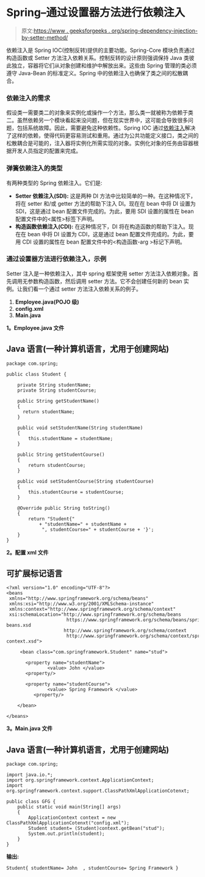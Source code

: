 # Spring–通过设置器方法进行依赖注入

> 原文:[https://www . geeksforgeeks . org/spring-dependency-injection-by-setter-method/](https://www.geeksforgeeks.org/spring-dependency-injection-by-setter-method/)

依赖注入是 Spring IOC(控制反转)提供的主要功能。Spring-Core 模块负责通过构造函数或 Setter 方法注入依赖关系。控制反转的设计原则强调保持 Java 类彼此独立，容器将它们从对象创建和维护中解放出来。这些由 Spring 管理的类必须遵守 Java-Bean 的标准定义。Spring 中的依赖注入也确保了类之间的松散耦合。

### 依赖注入的需求

假设类一需要类二的对象来实例化或操作一个方法，那么类一就被称为依赖于类二。虽然依赖另一个模块看起来没问题，但在现实世界中，这可能会导致很多问题，包括系统故障。因此，需要避免这种依赖性。Spring IOC 通过[依赖注入](https://www.geeksforgeeks.org/spring-dependency-injection-with-example/)解决了这样的依赖，使得代码更容易测试和重用。通过为公共功能定义接口，类之间的松散耦合是可能的，注入器将实例化所需实现的对象。实例化对象的任务由容器根据开发人员指定的配置来完成。

### 弹簧依赖注入的类型

有两种类型的 Spring 依赖注入。它们是:

*   **Setter 依赖注入(SDI):** 这是两种 DI 方法中比较简单的一种。在这种情况下，将在 setter 和/或 getter 方法的帮助下注入 DI。现在在 bean 中将 DI 设置为 SDI，这是通过 bean 配置文件完成的。为此，要用 SDI 设置的属性在 bean 配置文件中的<属性>标签下声明。
*   **构造函数依赖注入(CDI):** 在这种情况下，DI 将在构造函数的帮助下注入。现在在 bean 中将 DI 设置为 CDI，这是通过 bean 配置文件完成的。为此，要用 CDI 设置的属性在 bean 配置文件中的<构造函数-arg >标记下声明。

### **通过设置器方法进行依赖注入，示例**

Setter 注入是一种依赖注入，其中 spring 框架使用 setter 方法注入依赖对象。首先调用无参数构造函数，然后调用 setter 方法。它不会创建任何新的 bean 实例。让我们看一个通过 setter 方法注入依赖关系的例子。

1.  **Employee.java(POJO 级)**
2.  **config.xml**
3.  **Main.java**

**1。Employee.java 文件**

## Java 语言(一种计算机语言，尤用于创建网站)

```
package com.spring;

public class Student {

    private String studentName;
    private String studentCourse;

    public String getStudentName() 
    { 
      return studentName;
    }

    public void setStudentName(String studentName)
    {
        this.studentName = studentName;
    }

    public String getStudentCourse()
    {
        return studentCourse;
    }

    public void setStudentCourse(String studentCourse)
    {
        this.studentCourse = studentCourse;
    }

    @Override public String toString()
    {
        return "Student{"
            + "studentName=" + studentName + 
             ", studentCourse=" + studentCourse + '}';
    }
}
```

**2。配置 xml 文件**

## 可扩展标记语言

```
<?xml version="1.0" encoding="UTF-8"?>
<beans 
 xmlns="http://www.springframework.org/schema/beans"
 xmlns:xsi="http://www.w3.org/2001/XMLSchema-instance"
 xmlns:context="http://www.springframework.org/schema/context"
 xsi:schemaLocation="http://www.springframework.org/schema/beans
                      https://www.springframework.org/schema/beans/spring-beans.xsd
                     http://www.springframework.org/schema/context
                      http://www.springframework.org/schema/context/spring-context.xsd">

     <bean class="com.springframework.Student" name="stud">

       <property name="studentName">
               <value> John </value> 
       <property/>

       <property name="studentCourse">
               <value> Spring Framework </value> 
          <property/>

    </bean>

</beans>
```

**3。Main.java 文件**

## Java 语言(一种计算机语言，尤用于创建网站)

```
package com.spring;

import java.io.*;
import org.springframework.context.ApplicationContext;
import org.springframework.context.support.ClassPathXmlApplicationCotenxt;

public class GFG {
    public static void main(String[] args)
    {
        ApplicationContext context = new ClassPathXmlApplicationCotenxt("config.xml");
        Student student= (Student)context.getBean("stud");
        System.out.println(student);
    }
}
```

**输出:**

```
Student{ studentName= John  , studentCourse= Spring Framework }
```